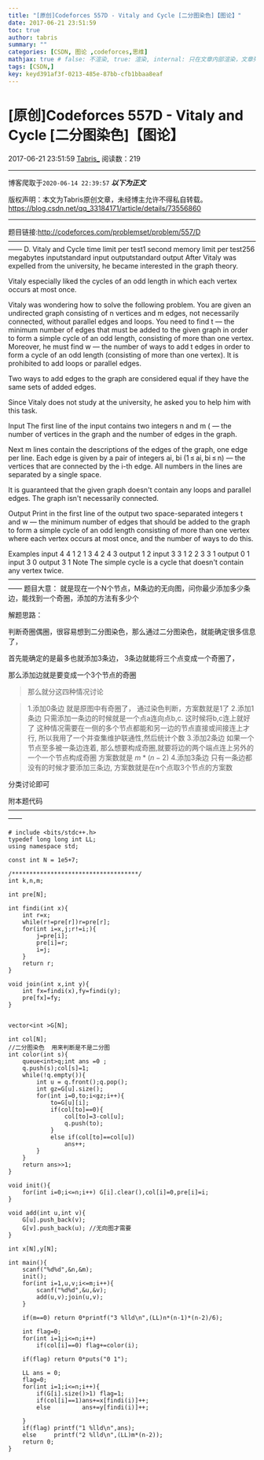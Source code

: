 ```yaml
---
title: "[原创]Codeforces 557D - Vitaly and Cycle [二分图染色]【图论】"
date: 2017-06-21 23:51:59
toc: true
author: tabris
summary: ""
categories: [CSDN, 图论 ,codeforces,思维]
mathjax: true # false: 不渲染, true: 渲染, internal: 只在文章内部渲染，文章列表中不渲染
tags: [CSDN,]
key: keyd391af3f-0213-485e-87bb-cfb1bbaa8eaf
---
```


# [原创]Codeforces 557D - Vitaly and Cycle [二分图染色]【图论】

2017-06-21 23:51:59  [Tabris_](https://me.csdn.net/qq_33184171) 阅读数：219

---

博客爬取于`2020-06-14 22:39:57`
***以下为正文***

版权声明：本文为Tabris原创文章，未经博主允许不得私自转载。
https://blog.csdn.net/qq_33184171/article/details/73556860

<!-- more -->

---

题目链接:http://codeforces.com/problemset/problem/557/D
——————————————————————————————————————
D. Vitaly and Cycle
time limit per test1 second
memory limit per test256 megabytes
inputstandard input
outputstandard output
After Vitaly was expelled from the university, he became interested in the graph theory.

Vitaly especially liked the cycles of an odd length in which each vertex occurs at most once.

Vitaly was wondering how to solve the following problem. You are given an undirected graph consisting of n vertices and m edges, not necessarily connected, without parallel edges and loops. You need to find t — the minimum number of edges that must be added to the given graph in order to form a simple cycle of an odd length, consisting of more than one vertex. Moreover, he must find w — the number of ways to add t edges in order to form a cycle of an odd length (consisting of more than one vertex). It is prohibited to add loops or parallel edges.

Two ways to add edges to the graph are considered equal if they have the same sets of added edges.

Since Vitaly does not study at the university, he asked you to help him with this task.

Input
The first line of the input contains two integers n and m ( — the number of vertices in the graph and the number of edges in the graph.

Next m lines contain the descriptions of the edges of the graph, one edge per line. Each edge is given by a pair of integers ai, bi (1 ≤ ai, bi ≤ n) — the vertices that are connected by the i-th edge. All numbers in the lines are separated by a single space.

It is guaranteed that the given graph doesn't contain any loops and parallel edges. The graph isn't necessarily connected.

Output
Print in the first line of the output two space-separated integers t and w — the minimum number of edges that should be added to the graph to form a simple cycle of an odd length consisting of more than one vertex where each vertex occurs at most once, and the number of ways to do this.

Examples
input
4 4
1 2
1 3
4 2
4 3
output
1 2
input
3 3
1 2
2 3
3 1
output
0 1
input
3 0
output
3 1
Note
The simple cycle is a cycle that doesn't contain any vertex twice.
——————————————————————————————————————
题目大意：
就是现在一个N个节点，M条边的无向图，问你最少添加多少条边，能找到一个奇圈，添加的方法有多少个


解题思路：

判断奇圈偶圈，很容易想到二分图染色，那么通过二分图染色，就能确定很多信息了，

首先能确定的是最多也就添加3条边， 3条边就能将三个点变成一个奇圈了，

那么添加边就是要变成一个3个节点的奇圈

>那么就分这四种情况讨论

>1.添加0条边
就是原图中有奇圈了，  通过染色判断，方案数就是1了
2.添加1条边
	只需添加一条边的时候就是一个点a连向点b,c. 这时候将b,c连上就好了
	这种情况需要在一侧的多个节点都能和另一边的节点直接或间接连上才行,
	所以我用了一个并查集维护联通性,然后统计个数
3.添加2条边
	如果一个节点至多被一条边连着,
	那么想要构成奇圈,就要将边的两个端点连上另外的一个一个节点构成奇圈
	方案数就是 $m*(n-2)$ 
4.添加3条边
	只有一条边都没有的时候才要添加三条边,
	方案数就是在n个点取3个节点的方案数

分类讨论即可

附本题代码
——————————————————————————————————————
```
# include <bits/stdc++.h>
typedef long long int LL;
using namespace std;

const int N = 1e5+7;

/************************************/
int k,n,m;

int pre[N];

int findi(int x){
    int r=x;
    while(r!=pre[r])r=pre[r];
    for(int i=x,j;r!=i;){
        j=pre[i];
        pre[i]=r;
        i=j;
    }
    return r;
}

void join(int x,int y){
    int fx=findi(x),fy=findi(y);
    pre[fx]=fy;
}


vector<int >G[N];

int col[N];
//二分图染色  用来判断是不是二分图
int color(int s){
    queue<int>q;int ans =0 ;
    q.push(s);col[s]=1;
    while(!q.empty()){
        int u = q.front();q.pop();
        int gz=G[u].size();
        for(int i=0,to;i<gz;i++){
            to=G[u][i];
            if(col[to]==0){
                col[to]=3-col[u];
                q.push(to);
            }
            else if(col[to]==col[u])
                ans++;
        }
    }
    return ans>>1;
}

void init(){
    for(int i=0;i<=n;i++) G[i].clear(),col[i]=0,pre[i]=i;
}

void add(int u,int v){
    G[u].push_back(v);
    G[v].push_back(u); //无向图才需要
}

int x[N],y[N];

int main(){
    scanf("%d%d",&n,&m);
    init();
    for(int i=1,u,v;i<=m;i++){
        scanf("%d%d",&u,&v);
        add(u,v);join(u,v);
    }

    if(m==0) return 0*printf("3 %lld\n",(LL)n*(n-1)*(n-2)/6);

    int flag=0;
    for(int i=1;i<=n;i++)
        if(col[i]==0) flag+=color(i);

    if(flag) return 0*puts("0 1");

    LL ans = 0;
    flag=0;
    for(int i=1;i<=n;i++){
        if(G[i].size()>1) flag=1;
        if(col[i]==1)ans+=x[findi(i)]++;
        else         ans+=y[findi(i)]++;

    }
    if(flag) printf("1 %lld\n",ans);
    else     printf("2 %lld\n",(LL)m*(n-2));
    return 0;
}

```